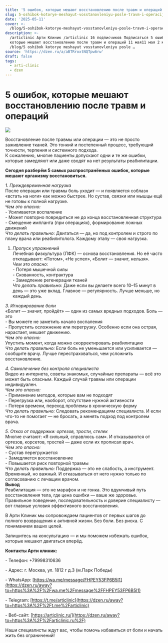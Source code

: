 ```yaml
---
title: '5 ошибок, которые мешают восстановлению после травм и операций'
slug: 5-oshibok-kotorye-meshayut-vosstanovleniyu-posle-travm-i-operacij
date: '2025-05-11'
cover: >-
  /blog/5-oshibok-kotorye-meshayut-vosstanovleniyu-posle-travm-i-operacij/cover.jpg
description: >-
  /articlinic Арти Клиник /articlinic 16 подписчиков Подписаться 5 ошибок,
  которые мешают восстановлению после травм и операций 11 мая11 мая 2 мин
  /blog/5 oshibok kotorye meshayut vosstanovleniyu posle …
source: 'https://dzen.ru/a/aBTRroxtNQTpw6rw'
draft: false
tags:
  - arti-clinic
  - dzen
---
```


# 5 ошибок, которые мешают восстановлению после травм и операций

![](/blog/5-oshibok-kotorye-meshayut-vosstanovleniyu-posle-travm-i-operacij/img-0.jpg)

Восстановление после травмы или операции — это не просто заживление тканей. Это тонкий и постепенный процесс, требующий точности, терпения и системного подхода.  
К сожалению, многие пациенты допускают одни и те же ошибки, которые замедляют или даже сводят на нет результаты реабилитации.

**Сегодня разберём 5 самых распространённых ошибок, которые мешают организму восстановиться.**  
  
_1\. Преждевременная нагрузка_  
После операции или травмы боль уходит — и появляется соблазн «встать на ноги» как можно быстрее. Но сустав, связки или мышцы ещё не готовы к полной нагрузке.  
_Чем это опасно:_  
\- Усиливается воспаление  
\- Может повторно повредиться не до конца восстановленная структура  
\- Смещение импланта (при операциях), формирование ложных движений  
_Что делать правильно_: Двигаться — да, но под контролем и строго по плану врача или реабилитолога. Каждому этапу — своя нагрузка.  
  
1. _Пропуск упражнений_  
Лечебная физкультура (ЛФК) — основа восстановления. Но её часто откладывают: «Потом», «Не успел», «Болит — значит, нельзя».  
_Чем это опасно:_  
\- Потеря мышечной силы  
\- Скованность, контрактура  
\- Замедление регенерации тканей  
_Что делать правильно:_ Даже если вы делаете всего 10–15 минут в день — это уже вклад. Главное — регулярность. Лучше меньше, но каждый день.  
  
_3\. Игнорирование боли_  
«Болит — значит, пройдёт» — один из самых вредных подходов. Боль — это  
\- Вы можете не заметить начало воспаления  
\- Пропустить осложнение или перегрузку. Особенно если она острая, нарастает, мешает движению.  
_Чем это опасно:_  
Упустить момент, когда можно скорректировать реабилитацию  
_Что делать правильно:_ Если боль не уменьшается или усиливается — сообщите врачу. Лучше перестраховаться, чем усложнить восстановление.  
  
_4\. Самолечение без контроля специалиста_  
Видео из интернета, советы знакомых, случайные препараты — всё это может быть опасным. Каждый случай травмы или операции индивидуален.  
_Чем это опасно:_  
\- Применение методов, которые вам не подходят  
\- Перегрузка или, наоборот, отсутствие нужной активности  
\- Потеря времени, переход проблемы в хроническую форму  
_Что делать правильно:_ Следовать рекомендациям специалиста. И если что-то не помогает — не бросать, а менять подход под контролем врача.  
  
_5\. Отказ от поддержки: ортезов, трости, стелек_  
Многие считают: «Я сильный, справлюсь сам». И отказываются от ортезов, корсетов, тростей — даже если их прописал врач.  
_Чем это опасно:_  
\- Сустав перегружается  
\- Замедляется восстановление  
\- Повышается риск повторной травмы  
_Что делать правильно:_ Поддержка — это не слабость, а инструмент. Временный, но важный. И отказываться от него нужно только по согласованию с лечащим врачом.  
**Вывод**  
Реабилитация — это не марафон и не гонка. Это вдумчивый путь восстановления тела, где цена ошибки — ваше же здоровье. Правильное поведение, последовательность и доверие специалисту — вот главные условия эффективного восстановления.

  
В Арти Клиник мы сопровождаем пациентов от первых шагов до полного возвращения к активной жизни. Без боли. Без риска. С пониманием ваших целей.

  
Запишитесь на консультацию — и мы поможем избежать ошибок, которые мешают двигаться вперёд.  
  
**Контакты Арти клиник:**

\- Телефон: +79998310636

\- Адрес: г. Москва, ул. 1812 г д.3 (м.Парк Победы)

\- WhatsApp: [https://wa.me/message/FHPEY53FP6B5I1](https://dzen.ru/away?to=https%3A%2F%2Fwa.me%2Fmessage%2FFHPEY53FP6B5I1)

\- Telegram: [https://t.me/articlinic](https://dzen.ru/away?to=https%3A%2F%2Ft.me%2Farticlinic)

\- Веб-сайт: [https://articlinic.ru/](https://dzen.ru/away?to=https%3A%2F%2Farticlinic.ru%2F)

Наши специалисты ждут вас, чтобы помочь избавиться от боли и начать жить без ограничений!